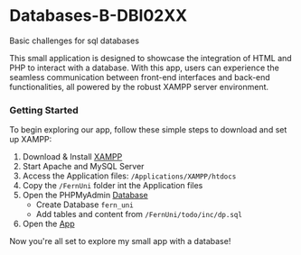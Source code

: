 # Databases-B-DBI02XX
Basic challenges for sql databases

This small application is designed to showcase the integration of HTML and PHP to interact with a database. 
With this app, users can experience the seamless communication between front-end interfaces and back-end functionalities, 
all powered by the robust XAMPP server environment.

### Getting Started
To begin exploring our app, follow these simple steps to download and set up XAMPP:
1. Download & Install [XAMPP](https://www.apachefriends.org/download.html)
2. Start Apache and MySQL Server
3. Access the Application files: `/Applications/XAMPP/htdocs`
4. Copy the `/FernUni` folder int the Application files 
5. Open the PHPMyAdmin [Database](http://localhost/phpmyadmin/index.php)
   * Create Database `fern_uni`
   * Add tables and content from `/FernUni/todo/inc/dp.sql`
6. Open the [App](http://localhost/FernUni/todo/todo.php)

Now you're all set to explore my small app with a database!
